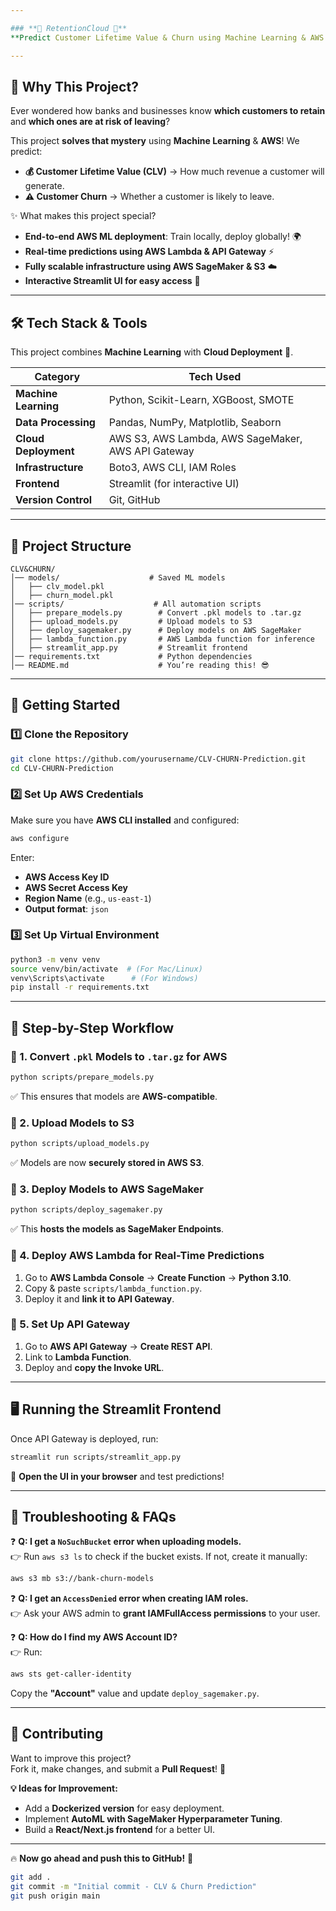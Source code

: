 ```yaml
---

### **🚀 RetentionCloud 🤖**
**Predict Customer Lifetime Value & Churn using Machine Learning & AWS!**

---
```


## **🧠 Why This Project?**
Ever wondered how banks and businesses know **which customers to retain** and **which ones are at risk of leaving**? 

This project **solves that mystery** using **Machine Learning** & **AWS**! We predict:
- **💰 Customer Lifetime Value (CLV)** → How much revenue a customer will generate.
- **⚠️ Customer Churn** → Whether a customer is likely to leave.

✨ What makes this project special?
- **End-to-end AWS ML deployment**: Train locally, deploy globally! 🌍
- **Real-time predictions using AWS Lambda & API Gateway** ⚡
- **Fully scalable infrastructure using AWS SageMaker & S3** ☁️
- **Interactive Streamlit UI for easy access** 🎨

---

## **🛠️ Tech Stack & Tools**
This project combines **Machine Learning** with **Cloud Deployment** 🚀.

| **Category**        | **Tech Used** |
|---------------------|--------------|
| **Machine Learning** | Python, Scikit-Learn, XGBoost, SMOTE |
| **Data Processing** | Pandas, NumPy, Matplotlib, Seaborn |
| **Cloud Deployment** | AWS S3, AWS Lambda, AWS SageMaker, AWS API Gateway |
| **Infrastructure** | Boto3, AWS CLI, IAM Roles |
| **Frontend** | Streamlit (for interactive UI) |
| **Version Control** | Git, GitHub |

---

## **📂 Project Structure**
```
CLV&CHURN/
│── models/                    # Saved ML models
│   ├── clv_model.pkl
│   ├── churn_model.pkl
│── scripts/                    # All automation scripts
│   ├── prepare_models.py        # Convert .pkl models to .tar.gz
│   ├── upload_models.py         # Upload models to S3
│   ├── deploy_sagemaker.py      # Deploy models on AWS SageMaker
│   ├── lambda_function.py       # AWS Lambda function for inference
│   ├── streamlit_app.py         # Streamlit frontend
│── requirements.txt             # Python dependencies
│── README.md                    # You’re reading this! 😎
```

---

## **🚀 Getting Started**
### **1️⃣ Clone the Repository**
```bash
git clone https://github.com/yourusername/CLV-CHURN-Prediction.git
cd CLV-CHURN-Prediction
```

### **2️⃣ Set Up AWS Credentials**
Make sure you have **AWS CLI installed** and configured:
```bash
aws configure
```
Enter:
- **AWS Access Key ID**
- **AWS Secret Access Key**
- **Region Name** (e.g., `us-east-1`)
- **Output format**: `json`

### **3️⃣ Set Up Virtual Environment**
```bash
python3 -m venv venv
source venv/bin/activate  # (For Mac/Linux)
venv\Scripts\activate      # (For Windows)
pip install -r requirements.txt
```

---

## **🎯 Step-by-Step Workflow**
### **🔹 1. Convert `.pkl` Models to `.tar.gz` for AWS**
```bash
python scripts/prepare_models.py
```
✅ This ensures that models are **AWS-compatible**.

### **🔹 2. Upload Models to S3**
```bash
python scripts/upload_models.py
```
✅ Models are now **securely stored in AWS S3**.

### **🔹 3. Deploy Models to AWS SageMaker**
```bash
python scripts/deploy_sagemaker.py
```
✅ This **hosts the models as SageMaker Endpoints**.

### **🔹 4. Deploy AWS Lambda for Real-Time Predictions**
1. Go to **AWS Lambda Console** → **Create Function** → **Python 3.10**.
2. Copy & paste `scripts/lambda_function.py`.
3. Deploy it and **link it to API Gateway**.

### **🔹 5. Set Up API Gateway**
1. Go to **AWS API Gateway** → **Create REST API**.
2. Link to **Lambda Function**.
3. Deploy and **copy the Invoke URL**.

---

## **🖥️ Running the Streamlit Frontend**
Once API Gateway is deployed, run:
```bash
streamlit run scripts/streamlit_app.py
```
🌟 **Open the UI in your browser** and test predictions!

---

## **📌 Troubleshooting & FAQs**
❓ **Q: I get a `NoSuchBucket` error when uploading models.**  
👉 Run `aws s3 ls` to check if the bucket exists. If not, create it manually:
```bash
aws s3 mb s3://bank-churn-models
```

❓ **Q: I get an `AccessDenied` error when creating IAM roles.**  
👉 Ask your AWS admin to **grant IAMFullAccess permissions** to your user.

❓ **Q: How do I find my AWS Account ID?**  
👉 Run:
```bash
aws sts get-caller-identity
```
Copy the **"Account"** value and update `deploy_sagemaker.py`.

---

## **📢 Contributing**
Want to improve this project?  
Fork it, make changes, and submit a **Pull Request**! 🚀

**💡 Ideas for Improvement:**
- Add a **Dockerized version** for easy deployment.
- Implement **AutoML with SageMaker Hyperparameter Tuning**.
- Build a **React/Next.js frontend** for a better UI.

---

🔥 **Now go ahead and push this to GitHub!** 🚀  
```bash
git add .
git commit -m "Initial commit - CLV & Churn Prediction"
git push origin main
```

[def]: https://www.google.com/imgres?q=ML%20with%20aws%20project%20image&imgurl=https%3A%2F%2Fdaxg39y63pxwu.cloudfront.net%2Fimages%2Fblog%2Faws-ml-projects%2Faws_ml_projects.webp&imgrefurl=https%3A%2F%2Fwww.projectpro.io%2Farticle%2Faws-ml-projects%2F741&docid=dGl-TfHL5xEd_M&tbnid=kuA0S2nWefK3jM&vet=12ahUKEwjc8s6-5PWLAxWSFFkFHTQHG5EQM3oECGQQAA..i&w=480&h=288&hcb=2&ved=2ahUKEwjc8s6-5PWLAxWSFFkFHTQHG5EQM3oECGQQAA